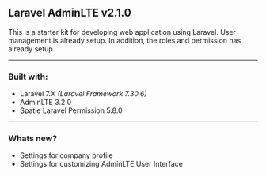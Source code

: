 ## Laravel AdminLTE v2.1.0

This is a starter kit for developing web application using Laravel. User management is already setup. In addition, the roles and permission has already setup.

---

### Built with:

 - Laravel 7.X <i>(Laravel Framework 7.30.6)</i>
 - AdminLTE 3.2.0
 - Spatie Laravel Permission 5.8.0
---

### Whats new?

- Settings for company profile
- Settings for customizing AdminLTE User Interface